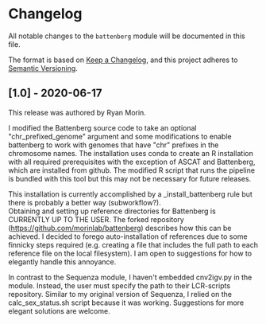 # Changelog

All notable changes to the `battenberg` module will be documented in this file.

The format is based on [Keep a Changelog](https://keepachangelog.com/en/1.0.0/),
and this project adheres to [Semantic Versioning](https://semver.org/spec/v2.0.0.html).

## [1.0] - 2020-06-17

This release was authored by Ryan Morin.

I modified the Battenberg source code to take an optional "chr_prefixed_genome" argument and some modifications to enable battenberg to work with genomes that have "chr" prefixes in the chromosome names. The installation uses conda to create an R installation with all required prerequisites with the exception of ASCAT and Battenberg, which are installed from github. The modified R script that runs the pipeline is bundled with this tool but this may not be necessary for future releases. 

This installation is currently accomplished by a _install_battenberg rule but there is probably a better way (subworkflow?).  
Obtaining and setting up reference directories for Battenberg is CURRENTLY UP TO THE USER. The forked repository (https://github.com/morinlab/battenberg) describes how this can be achieved. I decided to forego auto-installation of references due to some finnicky steps required (e.g. creating a file that includes the full path to each reference file on the local filesystem). I am open to suggestions for how to elegantly handle this annoyance. 

In contrast to the Sequenza module, I haven't embedded cnv2igv.py in the module. Instead, the user must specify the path to their LCR-scripts repository. Similar to my original version of Sequenza, I relied on the calc_sex_status.sh script because it was working. Suggestions for more elegant solutions are welcome. 
